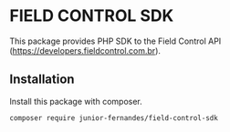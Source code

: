 # FIELD CONTROL SDK

This package provides PHP SDK to the Field Control API (https://developers.fieldcontrol.com.br).

## Installation

Install this package with composer.

```sh
composer require junior-fernandes/field-control-sdk
```